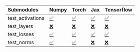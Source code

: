 | Submodules       | Numpy                                                                                                                           | Torch                                                                                                                           | Jax                                                                                                                             | Tensorflow                                                                                                                      |
|:-----------------|:--------------------------------------------------------------------------------------------------------------------------------|:--------------------------------------------------------------------------------------------------------------------------------|:--------------------------------------------------------------------------------------------------------------------------------|:--------------------------------------------------------------------------------------------------------------------------------|
| test_activations | <a href="https://github.com/unifyai/ivy/runs/7983701564?check_suite_focus=true" rel="noopener noreferrer" target="_blank">✅</a> | <a href="https://github.com/unifyai/ivy/runs/7983701903?check_suite_focus=true" rel="noopener noreferrer" target="_blank">✅</a> | <a href="https://github.com/unifyai/ivy/runs/7983702153?check_suite_focus=true" rel="noopener noreferrer" target="_blank">✅</a> | <a href="https://github.com/unifyai/ivy/runs/7983702442?check_suite_focus=true" rel="noopener noreferrer" target="_blank">✅</a> |
| test_layers      | <a href="https://github.com/unifyai/ivy/runs/7983701618?check_suite_focus=true" rel="noopener noreferrer" target="_blank">❌</a> | <a href="https://github.com/unifyai/ivy/runs/7983701960?check_suite_focus=true" rel="noopener noreferrer" target="_blank">❌</a> | <a href="https://github.com/unifyai/ivy/runs/7983702241?check_suite_focus=true" rel="noopener noreferrer" target="_blank">❌</a> | <a href="https://github.com/unifyai/ivy/runs/7983702509?check_suite_focus=true" rel="noopener noreferrer" target="_blank">❌</a> |
| test_losses      | <a href="https://github.com/unifyai/ivy/runs/7983701734?check_suite_focus=true" rel="noopener noreferrer" target="_blank">✅</a> | <a href="https://github.com/unifyai/ivy/runs/7983702019?check_suite_focus=true" rel="noopener noreferrer" target="_blank">✅</a> | <a href="https://github.com/unifyai/ivy/runs/7983702322?check_suite_focus=true" rel="noopener noreferrer" target="_blank">✅</a> | <a href="https://github.com/unifyai/ivy/runs/7983702564?check_suite_focus=true" rel="noopener noreferrer" target="_blank">✅</a> |
| test_norms       | <a href="https://github.com/unifyai/ivy/runs/7983701829?check_suite_focus=true" rel="noopener noreferrer" target="_blank">✅</a> | <a href="https://github.com/unifyai/ivy/runs/7983702084?check_suite_focus=true" rel="noopener noreferrer" target="_blank">✅</a> | <a href="https://github.com/unifyai/ivy/runs/7983702384?check_suite_focus=true" rel="noopener noreferrer" target="_blank">❌</a> | <a href="https://github.com/unifyai/ivy/runs/7983702620?check_suite_focus=true" rel="noopener noreferrer" target="_blank">❌</a> |